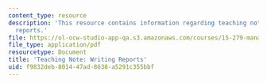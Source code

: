 ```yaml
---
content_type: resource
description: 'This resource contains information regarding teaching note: writing
  reports.'
file: https://ol-ocw-studio-app-qa.s3.amazonaws.com/courses/15-279-management-communication-for-undergraduates-fall-2012/f9832deb801447ad8638a5291c355bbf_MIT15_279F12_wrtngReports.pdf
file_type: application/pdf
resourcetype: Document
title: 'Teaching Note: Writing Reports'
uid: f9832deb-8014-47ad-8638-a5291c355bbf
---
```


